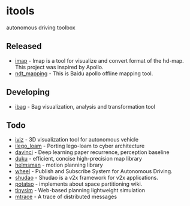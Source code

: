 # itools
autonomous driving toolbox

## Released
* [imap](https://github.com/daohu527/imap) - Imap is a tool for visualize and convert format of the hd-map. This project was inspired by Apollo.
* [ndt_mapping](https://github.com/daohu527/ndt_mapping) - This is Baidu apollo offline mapping tool.

## Developing
* [ibag](https://github.com/daohu527/ibag) - Bag visualization, analysis and transformation tool

## Todo
* [iviz](https://github.com/daohu527/iviz) - 3D visualization tool for autonomous vehicle
* [ilego_loam](https://github.com/daohu527/ilego_loam) - Porting lego-loam to cyber architecture
* [davinci](https://github.com/daohu527/davinci) - Deep learning paper recurrence, perception baseline
* [duku](https://github.com/daohu527/duku) - efficient, concise high-precision map library
* [helmsman](https://github.com/daohu527/helmsman) - motion planning library
* [wheel](https://github.com/daohu527/wheel) - Publish and Subscribe System for Autonomous Driving.
* [shudao](https://github.com/daohu527/shudao) - Shudao is a v2x framework for v2x applications.
* [potatso](https://github.com/daohu527/potatso) - implements about space partitioning wiki.
* [tinysim](https://github.com/daohu527/tinysim) - Web-based planning lightweight simulation
* [mtrace](https://github.com/daohu527/mtrace) - A trace of distributed messages
